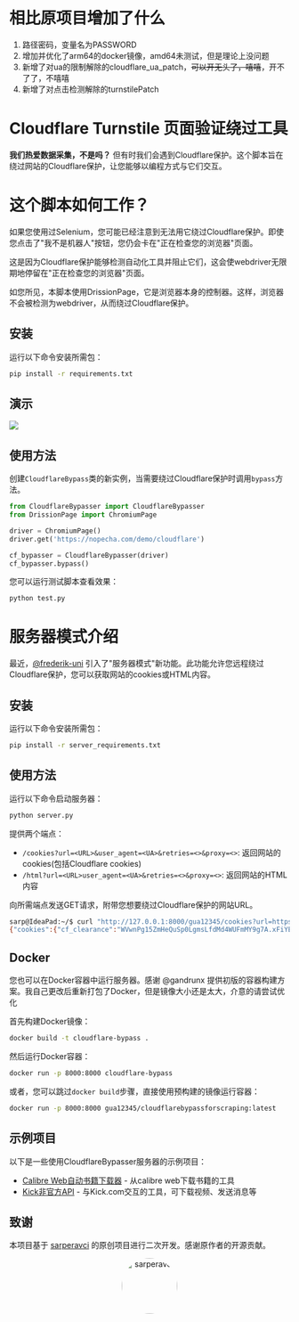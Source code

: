 # 相比原项目增加了什么

1. 路径密码，变量名为PASSWORD
2. 增加并优化了arm64的docker镜像，amd64未测试，但是理论上没问题
3. 新增了对ua的限制解除的cloudflare_ua_patch，~~可以开无头了，嘻嘻~~，开不了了，不嘻嘻
4. 新增了对点击检测解除的turnstilePatch

# Cloudflare Turnstile 页面验证绕过工具

**我们热爱数据采集，不是吗？** 但有时我们会遇到Cloudflare保护。这个脚本旨在绕过网站的Cloudflare保护，让您能够以编程方式与它们交互。

# 这个脚本如何工作？

如果您使用过Selenium，您可能已经注意到无法用它绕过Cloudflare保护。即使您点击了"我不是机器人"按钮，您仍会卡在"正在检查您的浏览器"页面。

这是因为Cloudflare保护能够检测自动化工具并阻止它们，这会使webdriver无限期地停留在"正在检查您的浏览器"页面。

如您所见，本脚本使用DrissionPage，它是浏览器本身的控制器。这样，浏览器不会被检测为webdriver，从而绕过Cloudflare保护。

## 安装

运行以下命令安装所需包：

```bash
pip install -r requirements.txt
```

## 演示
![](https://cdn.sarperavci.com/xWhiMOmD/vzJylR.gif)

## 使用方法

创建`CloudflareBypass`类的新实例，当需要绕过Cloudflare保护时调用`bypass`方法。

```python
from CloudflareBypasser import CloudflareBypasser
from DrissionPage import ChromiumPage

driver = ChromiumPage()
driver.get('https://nopecha.com/demo/cloudflare')

cf_bypasser = CloudflareBypasser(driver)
cf_bypasser.bypass()
```

您可以运行测试脚本查看效果：

```bash
python test.py
```

# 服务器模式介绍

最近，[@frederik-uni](https://github.com/frederik-uni) 引入了"服务器模式"新功能。此功能允许您远程绕过Cloudflare保护，您可以获取网站的cookies或HTML内容。

## 安装

运行以下命令安装所需包：

```bash
pip install -r server_requirements.txt
```

## 使用方法

运行以下命令启动服务器：

```bash
python server.py
```

提供两个端点：

- `/cookies?url=<URL>&user_agent=<UA>&retries=<>&proxy=<>`: 返回网站的cookies(包括Cloudflare cookies)
- `/html?url=<URL>user_agent=<UA>&retries=<>&proxy=<>`: 返回网站的HTML内容

向所需端点发送GET请求，附带您想要绕过Cloudflare保护的网站URL。

```bash
sarp@IdeaPad:~/$ curl "http://127.0.0.1:8000/gua12345/cookies?url=https://nopecha.com/demo/cloudflare&user_agent=Mozilla/5.0%20(Windows%20NT%2010.0;%20Win64;%20x64)%20AppleWebKit/537.36%20(KHTML,%20like%20Gecko)%20Chrome/129.0.0.0%20Safari/537.36"
{"cookies":{"cf_clearance":"WVwnPg15ZmHeQuSp0LgmsLfdMd4WUFmMY9g7A.xFiYE-1743576949-1.2.1.1-oPLWfZFXYsDNn1m34U2WNuH3lCkGuTGtnSUEcM1BPZX.Dw1EGecnpA2zoZaO3sNObNec6g9zmqIq5vVmGYrtu_INf_Vs5V__.p74XLOeYie0Qr5RPkeoI.uFnrPlLMqKNgPa1dQOhIKRFIm6Zpb4.QIeb_y1FiesqfzANN_PWPOLzugWmEpe._lei_n9jRDw5HrBvLQ4H93D9i8pJB81pALBtKGPHY7u_H8Cqg72UpAUBOH5ucYOjEdtcHl0waNDLZeE4sh.VUkvhwX8gulXZspWlKJVkmLuHKRZKKFMuidRy1gh4osIPih7qzBK8OxiXjT2lsQzxFYVWjx1sVbje3LTEYeYoPg7GeINO6HYRCr_QhO5DCqvtag3E09gbYGw1diXyK2Z3ihaw847Lgd5HwzBepifrRHsaCuIw5QfkPU"},"user_agent":"Mozilla/5.0 (Windows NT 10.0; Win64; x64) AppleWebKit/537.36 (KHTML, like Gecko) Chrome/129.0.0.0 Safari/537.36"}
```

## Docker

您也可以在Docker容器中运行服务器。感谢 @gandrunx 提供初版的容器构建方案。我自己更改后重新打包了Docker，但是镜像大小还是太大，介意的请尝试优化

首先构建Docker镜像：

```bash
docker build -t cloudflare-bypass .
```

然后运行Docker容器：

```bash
docker run -p 8000:8000 cloudflare-bypass
```

或者，您可以跳过`docker build`步骤，直接使用预构建的镜像运行容器：

```bash
docker run -p 8000:8000 gua12345/cloudflarebypassforscraping:latest
```

## 示例项目

以下是一些使用CloudflareBypasser服务器的示例项目：

- [Calibre Web自动书籍下载器](https://github.com/calibrain/calibre-web-automated-book-downloader) - 从calibre web下载书籍的工具
- [Kick非官方API](https://github.com/sarperavci/kick-unofficial-api) - 与Kick.com交互的工具，可下载视频、发送消息等

## 致谢

本项目基于 [sarperavci](https://github.com/sarperavci) 的原创项目进行二次开发。感谢原作者的开源贡献。

<div align="center">
  <img src="https://avatars.githubusercontent.com/u/50243344?v=4" alt="sarperavci" width="100" style="border-radius: 50%"/>
</div>
